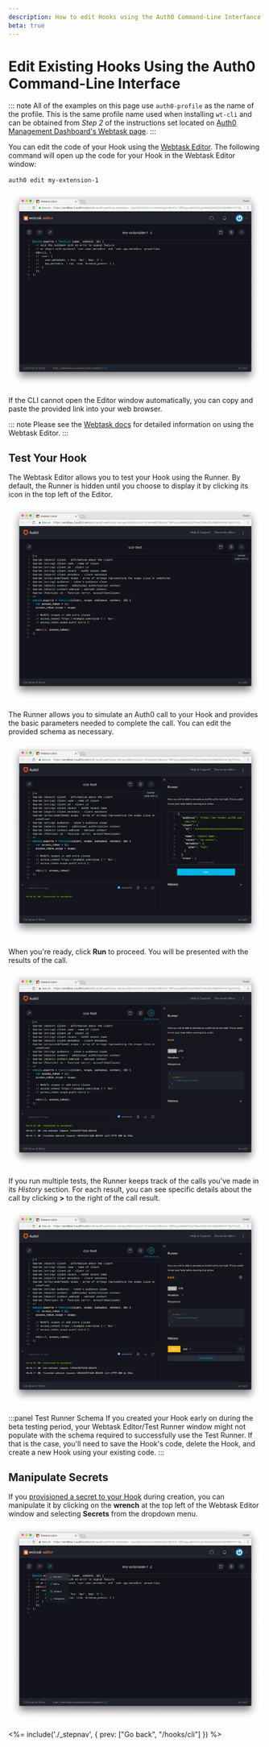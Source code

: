 ```yaml
---
description: How to edit Hooks using the Auth0 Command-Line Interfance
beta: true
---
```


# Edit Existing Hooks Using the Auth0 Command-Line Interface

::: note
All of the examples on this page use `auth0-profile` as the name of the profile. This is the same profile name used when installing `wt-cli` and can be obtained from *Step 2* of the instructions set located on [Auth0 Management Dashboard's Webtask page](${manage_url}/#/account/webtasks).
:::

You can edit the code of your Hook using the [Webtask Editor](https://webtask.io/docs/editor). The following command will open up the code for your Hook in the Webtask Editor window:

  `auth0 edit my-extension-1`

  ![Webtask Editor](/media/articles/hooks/webtask-editor.png)

If the CLI cannot open the Editor window automatically, you can copy and paste the provided link into your web browser.

::: note
Please see the [Webtask docs](https://webtask.io/docs/editor) for detailed information on using the Webtask Editor.
:::

## Test Your Hook

The Webtask Editor allows you to test your Hook using the Runner. By default, the Runner is hidden until you choose to display it by clicking its icon in the top left of the Editor.

![](/media/articles/hooks/webtask-runner.png)

The Runner allows you to simulate an Auth0 call to your Hook and provides the basic parameters needed to complete the call. You can edit the provided schema as necessary.

![](/media/articles/hooks/webtask-runner2.png)

When you're ready, click **Run** to proceed. You will be presented with the results of the call.

![](/media/articles/hooks/webtask-runner3.png)

If you run multiple tests, the Runner keeps track of the calls you've made in its *History* section. For each result, you can see specific details about the call by clicking **>** to the right of the call result.

![](/media/articles/hooks/webtask-runner4.png)

:::panel Test Runner Schema
If you created your Hook early on during the beta testing period, your Webtask Editor/Test Runner window might not populate with the schema required to successfully use the Test Runner. If that is the case, you'll need to save the Hook's code, delete the Hook, and create a new Hook using your existing code.
:::

## Manipulate Secrets

If you [provisioned a secret to your Hook](/hooks/cli/create-delete#provision-secrets-to-new-hooks) during creation, you can manipulate it by clicking on the **wrench** at the top left of the Webtask Editor window and selecting **Secrets** from the dropdown menu.

  ![Webtask Editor Secrets pane](/media/articles/hooks/webtask-editor-secrets.png)

<%= include('./_stepnav', {
 prev: ["Go back", "/hooks/cli"]
}) %>
